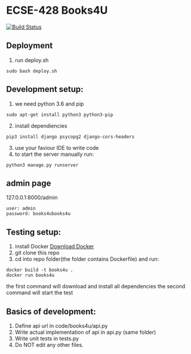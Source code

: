 # ECSE-428 Books4U
[![Build Status](https://travis-ci.org/Book4U-ECSE428/backend.svg?branch=master)](https://travis-ci.org/Book4U-ECSE428/backend)
## Deployment
1. run deploy.sh
```
sudo bash deploy.sh
```
## Development setup:
1. we need python 3.6 and pip
```
sudo apt-get install python3 python3-pip
```
2. install dependiencies
```
pip3 install django psycopg2 django-cors-headers
```
3. use your faviour IDE to write code
4. to start the server manually run:
```
python3 manage.py runserver
```
## admin page
127.0.0.1:8000/admin
```
user: admin
password: books4ubooks4u
```
## Testing setup:
1. install Docker [Download Docker](https://www.docker.com/community-edition#/download)
2. git clone this repo
3. cd into repo folder(the folder contains Dockerfile) and run:
```
docker build -t books4u .
docker run books4u
```
the first command will download and install all dependencies
the second command will start the test

## Basics of development:
1. Define api url in code/books4u/api.py
2. Write actual implementation of api in api.py (same folder)
3. Write unit tests in tests.py
3. Do NOT edit any other files.
